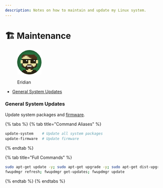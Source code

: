 ```yaml
---
description: Notes on how to maintain and update my Linux system.
---
```


# 🏗 Maintenance

<figure><img src="https://raw.githubusercontent.com/DVStakers/docs/main/.gitbook/assets/Eridian.png" alt=""><figcaption><p>Eridian</p></figcaption></figure>

* [General System Updates](maintenance.md#general-system-updates)

### General System Updates

Update system packages and [firmware](https://github.com/fwupd/fwupd).

{% tabs %}
{% tab title="Command Aliases" %}
```bash
update-system    # Update all system packages
update-firmware  # Update firmware
```
{% endtab %}

{% tab title="Full Commands" %}
```bash
sudo apt-get update -y; sudo apt-get upgrade -y; sudo apt-get dist-upgrade -y    # Update all system packages
fwupdmgr refresh; fwupdmgr get-updates; fwupdmgr update                          # Update firmware
```
{% endtab %}
{% endtabs %}
